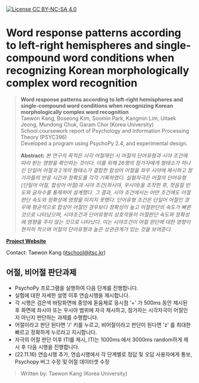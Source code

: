 [![License CC BY-NC-SA 4.0](https://img.shields.io/badge/license-CC4.0-blue.svg)](https://raw.githubusercontent.com/NVIDIA/FastPhotoStyle/master/LICENSE.md)

# Word response patterns according to left-right hemispheres and single-compound word conditions when recognizing Korean morphologically complex word recognition
> **Word response patterns according to left-right hemispheres and single-compound word conditions when recognizing Korean morphologically complex word recognition**<br>
> Taewon Kang, Boseong Kim, Soomin Park, Kangmin Lim, Uitaek Jeong, Mundong Chuk, Garam Choi (Korea University)<br>
> School coursework report of Psychology and Information Processing Theory (PSYC396) <br>
> Developed a program using PsychoPy 2.4, and experimental design. <br>
> 
> **Abstract:** *본 연구의 목적은 시각 어절재인 시 어절의 단어유형과 시야 조건에 따라 받는 영향을 확인하는 것이다. 이를 위해 26명의 참가자에게 형태소가 하나인 단일어 어절과 2개의 형태소가 결합한 합성어 어절을 좌우 시야에 제시하고 참가자들의 반응 시간과 정확도를 각각 기록하였다. 실험자극은 어절의 단어유형(단일어 어절, 합성어 어절)과 시야 조건(좌시야, 우시야)을 조작한 후, 첫음절 빈도와 글자수를 통제하여 설계했다. 그 결과, 시야 조건에서는 어떤 조건에도 어절판단 속도와 정확성에 영향을 미치지 못했다. 단어유형 조건은 단일어 어절인 경우에 평균적으로 합성어 어절인 경우보다 정확성이 높고 어절판단의 속도가 빠른 것으로 나타났으며, 시야조건과 단어유형의 상호작용이 어절판단 속도와 정확성에 영향을 주지 않는 것으로 나타났다. 이는 시야조건이 어절 판단에 대한 영향이 현저히 적으며 어절의 단어유형과 높은 상관관계가 있는 것을 보여준다.*

**[Project Website](http://itsc.kr/2022/12/28/word-response-patterns-2022/)**

Contact: Taewon Kang (itschool@itsc.kr)

## 어절, 비어절 판단과제
* PsychoPy 프로그램을 실행하여 다음 단계를 진행합니다.
* 실험에 대한 자세한 설명 이후 연습시행을 제시합니다.
* 각 시행은 검은색 바탕화면에 중앙에 돋움체로 응시점 '+' 가 500ms 동안 제시된 후 화면에 좌시야 또는 우시야 범위에 자극 제시하고, 참가자는 시각자극이 어절인지 아닌지 판단하는 과제를 수행합니다.
* 어절이라고 판단 된다면 '/' 키를 누르고, 비어절이라고 판단이 된다면 'z' 를 최대한 빠르고 정확하게 누르라고 지시합니다.
* 자극의 어절 판단 이후 ITI를 제시, ITI는 1000ms 에서 3000ms random하게 제시 후 다음 시행을 진행합니다.
* (22.11.16) 연습시행 추가, 연습시행에서 각 단계별로 정답 및 오답 사용자에게 통보, Psychopy 버그 수정 및 어절 데이터셋 수정

> Written by: Taewon Kang (Korea University)
